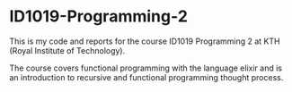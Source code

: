 # ID1019-Programming-2
This is my code and reports for the course ID1019 Programming 2 at KTH (Royal Institute of Technology).

The course covers functional programming with the language elixir and is an introduction to recursive and functional programming thought process.
